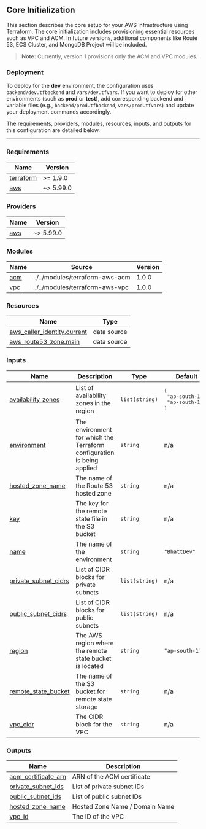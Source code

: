 ## Core Initialization

This section describes the core setup for your AWS infrastructure using Terraform. The core initialization includes provisioning essential resources such as VPC and ACM. In future versions, additional components like Route 53, ECS Cluster, and MongoDB Project will be included.

> **Note:**
Currently, version 1 provisions only the ACM and VPC modules.

### Deployment

To deploy for the **dev** environment, the configuration uses `backend/dev.tfbackend` and `vars/dev.tfvars`.
If you want to deploy for other environments (such as **prod** or **test**), add corresponding backend and variable files (e.g., `backend/prod.tfbackend`, `vars/prod.tfvars`) and update your deployment commands accordingly.

The requirements, providers, modules, resources, inputs, and outputs for this configuration are detailed below.

---

### Requirements

| Name | Version |
|------|---------|
| <a name="requirement_terraform"></a> [terraform](#requirement\_terraform) | >= 1.9.0 |
| <a name="requirement_aws"></a> [aws](#requirement\_aws) | ~> 5.99.0 |

### Providers

| Name | Version |
|------|---------|
| <a name="provider_aws"></a> [aws](#provider\_aws) | ~> 5.99.0 |

### Modules

| Name | Source | Version |
|------|--------|---------|
| <a name="module_acm"></a> [acm](#module\_acm) | ../../modules/terraform-aws-acm | 1.0.0 |
| <a name="module_vpc"></a> [vpc](#module\_vpc) | ../../modules/terraform-aws-vpc | 1.0.0 |

### Resources

| Name | Type |
|------|------|
| [aws_caller_identity.current](https://registry.terraform.io/providers/hashicorp/aws/latest/docs/data-sources/caller_identity) | data source |
| [aws_route53_zone.main](https://registry.terraform.io/providers/hashicorp/aws/latest/docs/data-sources/route53_zone) | data source |

### Inputs

| Name | Description | Type | Default | Required |
|------|-------------|------|---------|:--------:|
| <a name="input_availability_zones"></a> [availability\_zones](#input\_availability\_zones) | List of availability zones in the region | `list(string)` | <pre>[<br/>  "ap-south-1a",<br/>  "ap-south-1b"<br/>]</pre> | no |
| <a name="input_environment"></a> [environment](#input\_environment) | The environment for which the Terraform configuration is being applied | `string` | n/a | yes |
| <a name="input_hosted_zone_name"></a> [hosted\_zone\_name](#input\_hosted\_zone\_name) | The name of the Route 53 hosted zone | `string` | n/a | yes |
| <a name="input_key"></a> [key](#input\_key) | The key for the remote state file in the S3 bucket | `string` | n/a | yes |
| <a name="input_name"></a> [name](#input\_name) | The name of the environment | `string` | `"BhattDev"` | no |
| <a name="input_private_subnet_cidrs"></a> [private\_subnet\_cidrs](#input\_private\_subnet\_cidrs) | List of CIDR blocks for private subnets | `list(string)` | n/a | yes |
| <a name="input_public_subnet_cidrs"></a> [public\_subnet\_cidrs](#input\_public\_subnet\_cidrs) | List of CIDR blocks for public subnets | `list(string)` | n/a | yes |
| <a name="input_region"></a> [region](#input\_region) | The AWS region where the remote state bucket is located | `string` | `"ap-south-1"` | no |
| <a name="input_remote_state_bucket"></a> [remote\_state\_bucket](#input\_remote\_state\_bucket) | The name of the S3 bucket for remote state storage | `string` | n/a | yes |
| <a name="input_vpc_cidr"></a> [vpc\_cidr](#input\_vpc\_cidr) | The CIDR block for the VPC | `string` | n/a | yes |

### Outputs

| Name | Description |
|------|-------------|
| <a name="output_acm_certificate_arn"></a> [acm\_certificate\_arn](#output\_acm\_certificate\_arn) | ARN of the ACM certificate |
| <a name="output_private_subnet_ids"></a> [private\_subnet\_ids](#output\_private\_subnet\_ids) | List of private subnet IDs |
| <a name="output_public_subnet_ids"></a> [public\_subnet\_ids](#output\_public\_subnet\_ids) | List of public subnet IDs |
| <a name="hosted_zone_name"></a> [hosted\_zone\_name](#hosted\_zone\_name) | Hosted Zone Name / Domain Name |
| <a name=""></a> [vpc\_id](#output\_vpc\_id) | The ID of the VPC |
